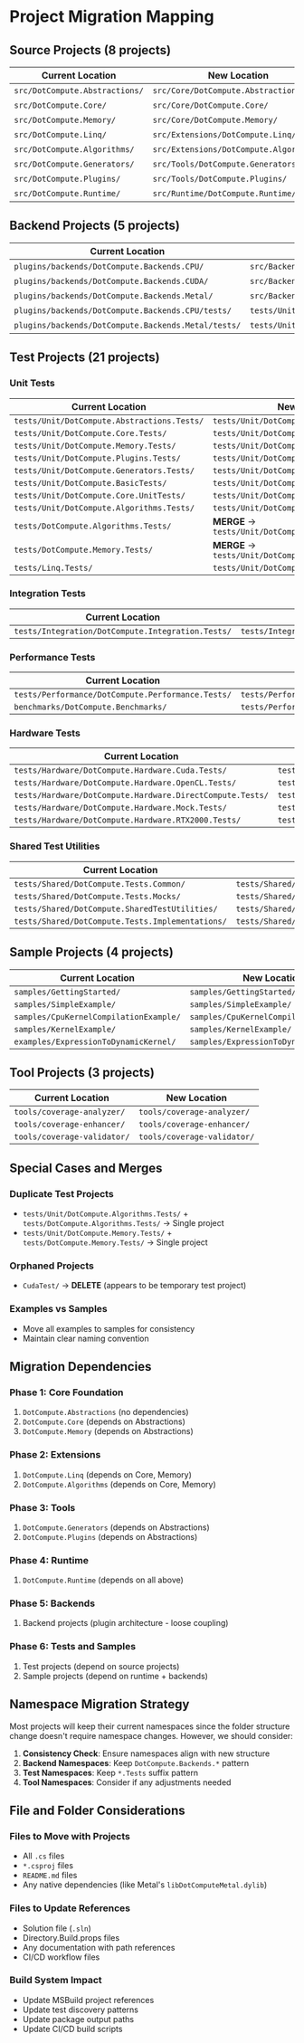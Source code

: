 # Project Migration Mapping

## Source Projects (8 projects)

| Current Location | New Location | Category | Dependencies |
|-----------------|-------------|----------|-------------|
| `src/DotCompute.Abstractions/` | `src/Core/DotCompute.Abstractions/` | Core | None |
| `src/DotCompute.Core/` | `src/Core/DotCompute.Core/` | Core | Abstractions |
| `src/DotCompute.Memory/` | `src/Core/DotCompute.Memory/` | Core | Abstractions |
| `src/DotCompute.Linq/` | `src/Extensions/DotCompute.Linq/` | Extension | Core, Memory |
| `src/DotCompute.Algorithms/` | `src/Extensions/DotCompute.Algorithms/` | Extension | Core, Memory |
| `src/DotCompute.Generators/` | `src/Tools/DotCompute.Generators/` | Tool | Abstractions |
| `src/DotCompute.Plugins/` | `src/Tools/DotCompute.Plugins/` | Tool | Abstractions |
| `src/DotCompute.Runtime/` | `src/Runtime/DotCompute.Runtime/` | Runtime | All above |

## Backend Projects (5 projects)

| Current Location | New Location | Category |
|-----------------|-------------|----------|
| `plugins/backends/DotCompute.Backends.CPU/` | `src/Backends/DotCompute.Backends.CPU/` | Backend |
| `plugins/backends/DotCompute.Backends.CUDA/` | `src/Backends/DotCompute.Backends.CUDA/` | Backend |
| `plugins/backends/DotCompute.Backends.Metal/` | `src/Backends/DotCompute.Backends.Metal/` | Backend |
| `plugins/backends/DotCompute.Backends.CPU/tests/` | `tests/Unit/DotCompute.Backends.CPU.Tests/` | Test |
| `plugins/backends/DotCompute.Backends.Metal/tests/` | `tests/Unit/DotCompute.Backends.Metal.Tests/` | Test |

## Test Projects (21 projects)

### Unit Tests
| Current Location | New Location |
|-----------------|-------------|
| `tests/Unit/DotCompute.Abstractions.Tests/` | `tests/Unit/DotCompute.Abstractions.Tests/` |
| `tests/Unit/DotCompute.Core.Tests/` | `tests/Unit/DotCompute.Core.Tests/` |
| `tests/Unit/DotCompute.Memory.Tests/` | `tests/Unit/DotCompute.Memory.Tests/` |
| `tests/Unit/DotCompute.Plugins.Tests/` | `tests/Unit/DotCompute.Plugins.Tests/` |
| `tests/Unit/DotCompute.Generators.Tests/` | `tests/Unit/DotCompute.Generators.Tests/` |
| `tests/Unit/DotCompute.BasicTests/` | `tests/Unit/DotCompute.BasicTests/` |
| `tests/Unit/DotCompute.Core.UnitTests/` | `tests/Unit/DotCompute.Core.UnitTests/` |
| `tests/Unit/DotCompute.Algorithms.Tests/` | `tests/Unit/DotCompute.Algorithms.Tests/` |
| `tests/DotCompute.Algorithms.Tests/` | **MERGE** → `tests/Unit/DotCompute.Algorithms.Tests/` |
| `tests/DotCompute.Memory.Tests/` | **MERGE** → `tests/Unit/DotCompute.Memory.Tests/` |
| `tests/Linq.Tests/` | `tests/Unit/DotCompute.Linq.Tests/` |

### Integration Tests
| Current Location | New Location |
|-----------------|-------------|
| `tests/Integration/DotCompute.Integration.Tests/` | `tests/Integration/DotCompute.Integration.Tests/` |

### Performance Tests
| Current Location | New Location |
|-----------------|-------------|
| `tests/Performance/DotCompute.Performance.Tests/` | `tests/Performance/DotCompute.Performance.Tests/` |
| `benchmarks/DotCompute.Benchmarks/` | `tests/Performance/DotCompute.Benchmarks/` |

### Hardware Tests
| Current Location | New Location |
|-----------------|-------------|
| `tests/Hardware/DotCompute.Hardware.Cuda.Tests/` | `tests/Hardware/DotCompute.Hardware.CUDA.Tests/` |
| `tests/Hardware/DotCompute.Hardware.OpenCL.Tests/` | `tests/Hardware/DotCompute.Hardware.OpenCL.Tests/` |
| `tests/Hardware/DotCompute.Hardware.DirectCompute.Tests/` | `tests/Hardware/DotCompute.Hardware.DirectCompute.Tests/` |
| `tests/Hardware/DotCompute.Hardware.Mock.Tests/` | `tests/Hardware/DotCompute.Hardware.Mock.Tests/` |
| `tests/Hardware/DotCompute.Hardware.RTX2000.Tests/` | `tests/Hardware/DotCompute.Hardware.RTX2000.Tests/` |

### Shared Test Utilities
| Current Location | New Location |
|-----------------|-------------|
| `tests/Shared/DotCompute.Tests.Common/` | `tests/Shared/DotCompute.Tests.Common/` |
| `tests/Shared/DotCompute.Tests.Mocks/` | `tests/Shared/DotCompute.Tests.Mocks/` |
| `tests/Shared/DotCompute.SharedTestUtilities/` | `tests/Shared/DotCompute.SharedTestUtilities/` |
| `tests/Shared/DotCompute.Tests.Implementations/` | `tests/Shared/DotCompute.Tests.Implementations/` |

## Sample Projects (4 projects)

| Current Location | New Location |
|-----------------|-------------|
| `samples/GettingStarted/` | `samples/GettingStarted/` |
| `samples/SimpleExample/` | `samples/SimpleExample/` |
| `samples/CpuKernelCompilationExample/` | `samples/CpuKernelCompilationExample/` |
| `samples/KernelExample/` | `samples/KernelExample/` |
| `examples/ExpressionToDynamicKernel/` | `samples/ExpressionToDynamicKernel/` |

## Tool Projects (3 projects)

| Current Location | New Location |
|-----------------|-------------|
| `tools/coverage-analyzer/` | `tools/coverage-analyzer/` |
| `tools/coverage-enhancer/` | `tools/coverage-enhancer/` |
| `tools/coverage-validator/` | `tools/coverage-validator/` |

## Special Cases and Merges

### Duplicate Test Projects
- `tests/Unit/DotCompute.Algorithms.Tests/` + `tests/DotCompute.Algorithms.Tests/` → Single project
- `tests/Unit/DotCompute.Memory.Tests/` + `tests/DotCompute.Memory.Tests/` → Single project

### Orphaned Projects
- `CudaTest/` → **DELETE** (appears to be temporary test project)

### Examples vs Samples
- Move all examples to samples for consistency
- Maintain clear naming convention

## Migration Dependencies

### Phase 1: Core Foundation
1. `DotCompute.Abstractions` (no dependencies)
2. `DotCompute.Core` (depends on Abstractions)
3. `DotCompute.Memory` (depends on Abstractions)

### Phase 2: Extensions
1. `DotCompute.Linq` (depends on Core, Memory)
2. `DotCompute.Algorithms` (depends on Core, Memory)

### Phase 3: Tools
1. `DotCompute.Generators` (depends on Abstractions)
2. `DotCompute.Plugins` (depends on Abstractions)

### Phase 4: Runtime
1. `DotCompute.Runtime` (depends on all above)

### Phase 5: Backends
1. Backend projects (plugin architecture - loose coupling)

### Phase 6: Tests and Samples
1. Test projects (depend on source projects)
2. Sample projects (depend on runtime + backends)

## Namespace Migration Strategy

Most projects will keep their current namespaces since the folder structure change doesn't require namespace changes. However, we should consider:

1. **Consistency Check**: Ensure namespaces align with new structure
2. **Backend Namespaces**: Keep `DotCompute.Backends.*` pattern
3. **Test Namespaces**: Keep `*.Tests` suffix pattern
4. **Tool Namespaces**: Consider if any adjustments needed

## File and Folder Considerations

### Files to Move with Projects
- All `.cs` files
- `*.csproj` files
- `README.md` files
- Any native dependencies (like Metal's `libDotComputeMetal.dylib`)

### Files to Update References
- Solution file (`.sln`)
- Directory.Build.props files
- Any documentation with path references
- CI/CD workflow files

### Build System Impact
- Update MSBuild project references
- Update test discovery patterns
- Update package output paths
- Update CI/CD build scripts